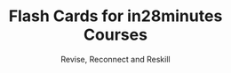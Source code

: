 ---
layout: flashcards
title: Flash Cards for in28minutes Courses
subtitle: Revise, Reconnect and Reskill
topics:
  - name: Master Spring and Spring Boot with Java
    url: /flashcards-list-master-spring-and-spring-boot
    description: Master Spring and Spring Boot
    color: '#9aacd5'
  - name: Java Programming for Absolute Beginners
    url: /flashcards-list-java
    description: Java Programming
    color: '#9aacd5'
  - name: Azure Fundamentals AZ-900
    url: /flashcards-list-az-900
    description: Azure Fundamentals AZ-900
    color: '#9aacd5'
  - name: Azure Data Fundamentals DP-900
    url: /flashcards-list-dp-900
    description: Azure Data Fundamentals DP-900
    color: '#9aacd5'
  - name: Azure AI Fundamentals AI-900
    url: /flashcards-list-ai-900
    description: Azure AI Fundamentals AI-900
    color: '#9aacd5'



---